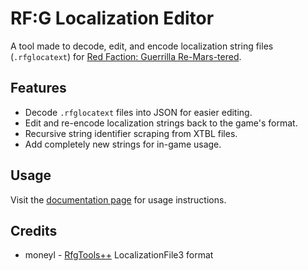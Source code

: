 # RF:G Localization Editor
A tool made to decode, edit, and encode localization string files (`.rfglocatext`) for [Red Faction: Guerrilla Re-Mars-tered](https://www.redfactionwiki.com/wiki/Red_Faction:_Guerrilla).

## Features
- Decode `.rfglocatext` files into JSON for easier editing.
- Edit and re-encode localization strings back to the game's format.
- Recursive string identifier scraping from XTBL files.
- Add completely new strings for in-game usage.

## Usage
Visit the [documentation page](https://rfg-modding.github.io/rfg-localization) for usage instructions.

## Credits
* moneyl - [RfgTools++](https://github.com/rfg-modding/RfgToolsPlusPlus) LocalizationFile3 format
